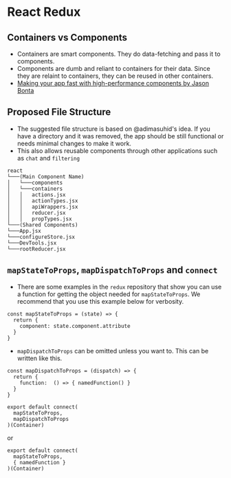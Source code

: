# React Redux

## Containers vs Components
- Containers are smart components. They do data-fetching and pass it to components.
- Components are dumb and reliant to containers for their data. Since they are relaint to containers, they can be reused in other containers.
- [Making your app fast with high-performance components by Jason Bonta](https://youtu.be/KYzlpRvWZ6c?t=22m49s)

## Proposed File Structure
- The suggested file structure is based on @adimasuhid's idea. If you have a directory and it was removed, the app should be still functional or needs minimal changes to make it work.
- This also allows reusable components through other applications such as `chat` and `filtering`
```
react
└───(Main Component Name)
│   └───components
│   └───containers
│   │   actions.jsx
│   │   actionTypes.jsx
│   │   apiWrappers.jsx
│   │   reducer.jsx
│   │   propTypes.jsx
└───(Shared Components)
└───App.jsx
└───configureStore.jsx
└───DevTools.jsx
└───rootReducer.jsx
```

## `mapStateToProps`, `mapDispatchToProps` and `connect`
- There are some examples in the `redux` repository that show you can use a function for getting the object needed for `mapStateToProps`. We recommend that you use this example below for verbosity.
```
const mapStateToProps = (state) => {
  return {
    component: state.component.attribute
  }
}
```

- `mapDispatchToProps` can be omitted unless you want to.  This can be written like this.

```
const mapDispatchToProps = (dispatch) => {
  return {
    function:  () => { namedFunction() }
  }
}

export default connect(
  mapStateToProps,
  mapDispatchToProps
)(Container)
```
or
```
export default connect(
  mapStateToProps,
  { namedFunction }
)(Container)
```
